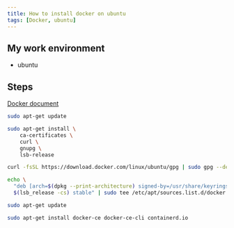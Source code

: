 ```yaml
---
title: How to install docker on ubuntu
tags: [Docker, ubuntu]
---
```


## My work environment
- ubuntu

## Steps

[Docker document](https://docs.docker.com/engine/install/ubuntu/#install-using-the-repository)

```sh
sudo apt-get update
```
```sh
sudo apt-get install \
    ca-certificates \
    curl \
    gnupg \
    lsb-release
```
```sh
curl -fsSL https://download.docker.com/linux/ubuntu/gpg | sudo gpg --dearmor -o /usr/share/keyrings/docker-archive-keyring.gpg
```
```sh
echo \
  "deb [arch=$(dpkg --print-architecture) signed-by=/usr/share/keyrings/docker-archive-keyring.gpg] https://download.docker.com/linux/ubuntu \
  $(lsb_release -cs) stable" | sudo tee /etc/apt/sources.list.d/docker.list > /dev/null
```
```sh
sudo apt-get update
```
```sh
sudo apt-get install docker-ce docker-ce-cli containerd.io
```
